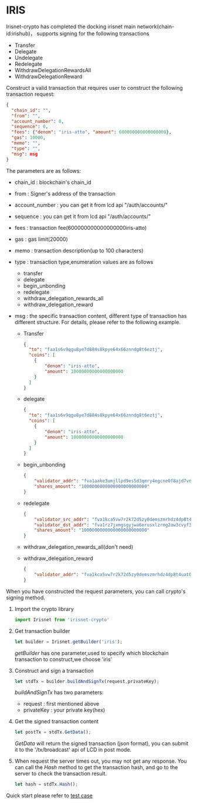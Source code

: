 # IRIS

Irisnet-crypto has completed the docking irisnet main network(chain-id:irishub)， supports signing for the following transactions

- Transfer
- Delegate
- Undelegate
- Redelegate
- WithdrawDelegationRewardsAll
- WithdrawDelegationReward

Construct a valid transaction that requires user to construct the following transaction request:

```json
{
  "chain_id": "",
  "from": "",
  "account_number": 0,
  "sequence": 0,
  "fees": {"denom": "iris-atto", "amount": 600000000000000000},
  "gas": 10000,
  "memo": "",
  "type": "",
  "msg": msg
}
```
The parameters are as follows:
- chain_id : blockchain's chain_id
- from : Signer's address of the transaction
- account_number : you can get it from lcd api "/auth/accounts/"
- sequence : you can get it from lcd api "/auth/accounts/"
- fees : transaction fee(600000000000000000iris-atto)
- gas : gas limit(20000)
- memo : transaction description(up to 100 characters)
- type : transaction type,enumeration values are as follows
    - transfer
    - delegate
    - begin_unbonding
    - redelegate
    - withdraw_delegation_rewards_all
    - withdraw_delegation_reward
- msg : the specific transaction content, different type of transaction has different structure. For details, please refer to the following example.

    - Transfer
        ```json
        {
          "to": "faa1s6v9qgu8ye7d884s8kpye64x66znndg8t6eztj",
          "coins": [
            {
                "denom": "iris-atto",
                "amount": 10000000000000000000
            }
          ]
        }
        ```
    
    - delegate
        ```json
        {
          "to": "faa1s6v9qgu8ye7d884s8kpye64x66znndg8t6eztj",
          "coins": [
            {
                "denom": "iris-atto",
                "amount": 10000000000000000000
            }
          ]
        }
        ```
    
    - begin_unbonding
        ```json
        {
            "validator_addr": "fva1aake3umjllpd9es5d3qmry4egcne0f8ajd7vdp",
            "shares_amount": "1000000000000000000000000"
        }
        ```
    
    - redelegate
        ```json
        {
            "validator_src_addr": "fva1kca5vw7r2k72d5zy0demszmrhdz4dp8t4uat0c",
            "validator_dst_addr": "fva1rz7jxmgsgyjwa6erusxlzrmg2aw3cvyf3c3x6v",
            "shares_amount": "1000000000000000000000000"
        }
        ```
    
    - withdraw_delegation_rewards_all(don't need)
    - withdraw_delegation_reward
        ```json
        {
            "validator_addr": "fva1kca5vw7r2k72d5zy0demszmrhdz4dp8t4uat0c"
        }
        ```
When you have constructed the request parameters, you can call crypto's signing method.

1. Import the crypto library
    ```js
    import Irisnet from 'irisnet-crypto'
    ```
2. Get transaction builder
    ```js
    let builder = Irisnet.getBuilder('iris');
    ```
    *getBuilder* has one parameter,used to specify which blockchain transaction to construct,we choose 'iris'

3. Construct and sign a transaction
    ```js
    let stdTx = builder.buildAndSignTx(request,privateKey);
    ```
    *buildAndSignTx* has two parameters:
      - request : first mentioned above
      - privateKey : your private key(hex)

4. Get the signed transaction content
    ```js
    let postTx = stdTx.GetData();
    ```
    *GetData* will return the signed transaction (json format), you can submit it to the '/tx/broadcast' api of LCD in post mode.

5. When request the server times out, you may not get any response. You can call the *Hash* method to get the transaction hash, and go to the server to check the transaction result.
    ```js
    let hash = stdTx.Hash();
    ```
Quick start please refer to [test case](../test/test_tx_iris.js)